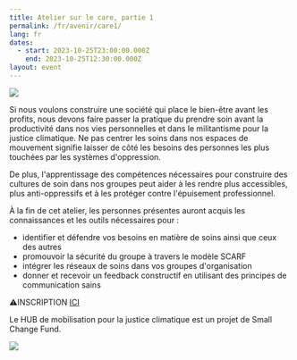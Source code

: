 ```yaml
---
title: Atelier sur le care, partie 1
permalink: /fr/avenir/care1/
lang: fr
dates:
  - start: 2023-10-25T23:00:00.000Z
    end: 2023-10-25T12:30:00.000Z
layout: event
---
```

![](/media/care1.png)

Si nous voulons construire une société qui place le bien-être avant les profits, nous devons faire passer la pratique du prendre soin avant la productivité dans nos vies personnelles et dans le militantisme pour la justice climatique. Ne pas centrer les soins dans nos espaces de mouvement signifie laisser de côté les besoins des personnes les plus touchées par les systèmes d'oppression.

De plus, l'apprentissage des compétences nécessaires pour construire des cultures de soin dans nos groupes peut aider à les rendre plus accessibles, plus anti-oppressifs et à les protéger contre l'épuisement professionnel.

À la fin de cet atelier, les personnes présentes auront acquis les connaissances et les outils nécessaires pour :

* identifier et défendre vos besoins en matière de soins ainsi que ceux des autres
* promouvoir la sécurité du groupe à travers le modèle SCARF
* intégrer les réseaux de soins dans vos groupes d'organisation
* donner et recevoir un feedback constructif en utilisant des principes de communication sains

⚠️I﻿NSCRIPTION [ICI](https://us02web.zoom.us/meeting/register/tZIvdeiorTwoEtIoLn8TFG3auxZ0QMGNBOpE)

L﻿e HUB de mobilisation pour la justice climatique est un projet de Small Change Fund.

![](/media/hub_scf.png)